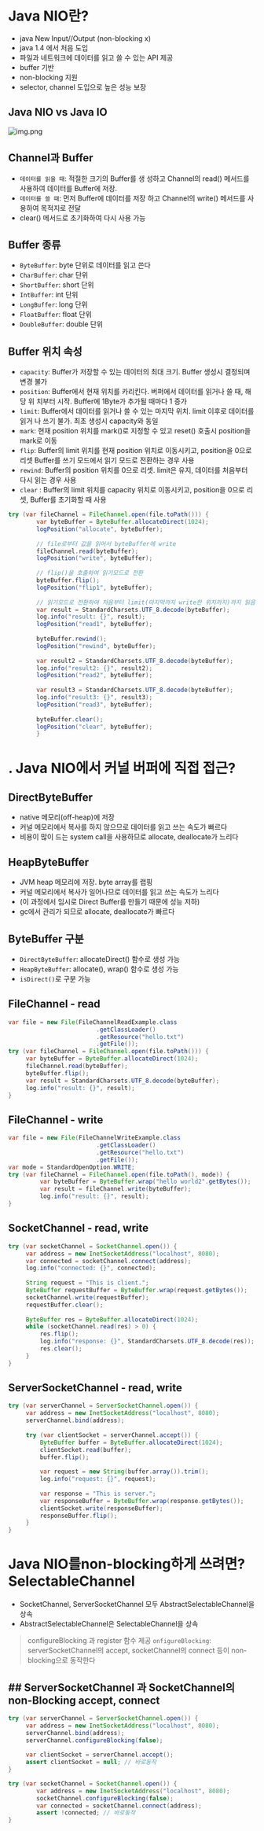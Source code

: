 # Java NIO란?
- java New Input//Output (non-blocking x)  
- java 1.4 에서 처음 도입  
- 파일과 네트워크에 데이터를 읽고 쓸 수 있는 API 제공  
- buffer 기반  
- non-blocking 지원  
- selector, channel 도입으로 높은 성능 보장  


## Java NIO vs Java IO  
![img.png](img.png)

## Channel과 Buffer
- `데이터를 읽을 때`: 적절한 크기의 Buffer를 생 성하고 Channel의 read() 메서드를 사용하여 데이터를 Buffer에 저장.  
- `데이터를 쓸 때`: 먼저 Buffer에 데이터를 저장 하고 Channel의 write() 메서드를 사용하여 목적지로 전달  
- clear() 메서드로 초기화하여 다시 사용 가능  

## Buffer 종류
- `ByteBuffer`: byte 단위로 데이터를 읽고 쓴다  
- `CharBuffer`: char 단위  
- `ShortBuffer`: short 단위  
- `IntBuffer`: int 단위  
- `LongBuffer`: long 단위  
- `FloatBuffer`: float 단위  
- `DoubleBuffer`: double 단위

## Buffer 위치 속성
- `capacity`: Buffer가 저장할 수 있는 데이터의 최대 크기. Buffer 생성시 결정되며 변경 불가  
- `position`: Buffer에서 현재 위치를 카리킨다. 버퍼에서 데이터를 읽거나 쓸 때, 해당 위 치부터 시작. Buffer에 1Byte가 추가될 때마다 1 증가  
- `limit`: Buffer에서 데이터를 읽거나 쓸 수 있는 마지막 위치. limit 이후로 데이터를 읽거 나 쓰기 불가. 최초 생성시 capacity와 동일  
- `mark`: 현재 position 위치를 mark()로 지정할 수 있고 reset() 호출시 position을 mark로 이동  
- `flip`: Buffer의 limit 위치를 현재 position 위치로 이동시키고, position을 0으로 리셋 Buffer를 쓰기 모드에서 읽기 모드로 전환하는 경우 사용
- `rewind`: Buffer의 position 위치를 0으로 리셋. limit은 유지, 데이터를 처음부터 다시 읽는 경우 사용
- `clear` : Buffer의 limit 위치를 capacity 위치로 이동시키고, position을 0으로 리셋, Buffer를 초기화할 때 사용
```java
try (var fileChannel = FileChannel.open(file.toPath())) {
        var byteBuffer = ByteBuffer.allocateDirect(1024);
        logPosition("allocate", byteBuffer);
        
        // file로부터 값을 읽어서 byteBuffer에 write
        fileChannel.read(byteBuffer);
        logPosition("write", byteBuffer);
        
        // flip()을 호출하여 읽기모드로 전환
        byteBuffer.flip();
        logPosition("flip1", byteBuffer);
        
        // 읽기모드로 전환하여 처음부터 limit(마지막까지 write한 위치까지)까지 읽음
        var result = StandardCharsets.UTF_8.decode(byteBuffer);
        log.info("result: {}", result);
        logPosition("read1", byteBuffer);
        
        byteBuffer.rewind();
        logPosition("rewind", byteBuffer);
        
        var result2 = StandardCharsets.UTF_8.decode(byteBuffer);
        log.info("result2: {}", result2);
        logPosition("read2", byteBuffer);
        
        var result3 = StandardCharsets.UTF_8.decode(byteBuffer);
        log.info("result3: {}", result3);
        logPosition("read3", byteBuffer);
        
        byteBuffer.clear();
        logPosition("clear", byteBuffer);
        }
```


# . Java NIO에서 커널 버퍼에 직접 접근?

## DirectByteBuffer
- native 메모리(off-heap)에 저장
- 커널 메모리에서 복사를 하지 않으므로 데이터를 읽고 쓰는 속도가 빠르다
- 비용이 많이 드는 system call을 사용하므로 allocate, deallocate가 느리다

## HeapByteBuffer
- JVM heap 메모리에 저장. byte array를 랩핑
- 커널 메모리에서 복사가 일어나므로 데이터를 읽고 쓰는 속도가 느리다
- (이 과정에서 임시로 Direct Buffer를 만들기 때문에 성능 저하)
- gc에서 관리가 되므로 allocate, deallocate가 빠르다

## ByteBuffer 구분
- `DirectByteBuffer`: allocateDirect() 함수로 생성 가능
- `HeapByteBuffer`: allocate(), wrap() 함수로 생성 가능
- `isDirect()`로 구분 가능

## FileChannel - read
```java
var file = new File(FileChannelReadExample.class
                         .getClassLoader()
                         .getResource("hello.txt")
                         .getFile());
try (var fileChannel = FileChannel.open(file.toPath())) {
     var byteBuffer = ByteBuffer.allocateDirect(1024);
     fileChannel.read(byteBuffer);
     byteBuffer.flip();
     var result = StandardCharsets.UTF_8.decode(byteBuffer);
     log.info("result: {}", result);
}
```

## FileChannel - write
```java
var file = new File(FileChannelWriteExample.class
                         .getClassLoader()
                         .getResource("hello.txt")
                         .getFile());
var mode = StandardOpenOption.WRITE;
try (var fileChannel = FileChannel.open(file.toPath(), mode)) {
         var byteBuffer = ByteBuffer.wrap("hello world2".getBytes());
         var result = fileChannel.write(byteBuffer);
         log.info("result: {}", result);
}
```

## SocketChannel - read, write
```java
try (var socketChannel = SocketChannel.open()) {
     var address = new InetSocketAddress("localhost", 8080);
     var connected = socketChannel.connect(address);
     log.info("connected: {}", connected);
     
     String request = "This is client.";
     ByteBuffer requestBuffer = ByteBuffer.wrap(request.getBytes());
     socketChannel.write(requestBuffer);
     requestBuffer.clear();
     
     ByteBuffer res = ByteBuffer.allocateDirect(1024);
     while (socketChannel.read(res) > 0) {
         res.flip();
         log.info("response: {}", StandardCharsets.UTF_8.decode(res));
         res.clear();
     }
}
```

## ServerSocketChannel - read, write
```java
try (var serverChannel = ServerSocketChannel.open()) {
     var address = new InetSocketAddress("localhost", 8080);
     serverChannel.bind(address);
     
     try (var clientSocket = serverChannel.accept()) {
         ByteBuffer buffer = ByteBuffer.allocateDirect(1024);
         clientSocket.read(buffer);
         buffer.flip();
         
         var request = new String(buffer.array()).trim();
         log.info("request: {}", request);
         
         var response = "This is server.";
         var responseBuffer = ByteBuffer.wrap(response.getBytes());
         clientSocket.write(responseBuffer);
         responseBuffer.flip();
     }
}
```

# Java NIO를non-blocking하게 쓰려면? SelectableChannel
- SocketChannel, ServerSocketChannel 모두 AbstractSelectableChannel을 상속
- AbstractSelectableChannel은 SelectableChannel을 상속
> configureBlocking 과 register 함수 제공
> `onfigureBlocking`: serverSocketChannel의 accept, socketChannel의 connect 등이 non-blocking으로 동작한다


## ## ServerSocketChannel 과 SocketChannel의 non-Blocking accept, connect
```java
try (var serverChannel = ServerSocketChannel.open()) {
     var address = new InetSocketAddress("localhost", 8080);
     serverChannel.bind(address);
     serverChannel.configureBlocking(false);
     
     var clientSocket = serverChannel.accept();
     assert clientSocket = null; // 바로동작
}
```
```java
try (var socketChannel = SocketChannel.open()) {
        var address = new InetSocketAddress("localhost", 8080);
        socketChannel.configureBlocking(false);
        var connected = socketChannel.connect(address);
        assert !connected; // 바로동작
}
```




